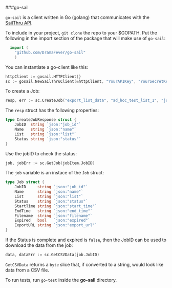 ###go-sail

`go-sail` is a client written in Go (golang) that communicates with the [SailThru API](https://api.sailthru.com).

To include in your project, `git clone` the repo to your $GOPATH.  Put the following in the import section of the package that will make use of `go-sail`:

```go
  import (
    "github.com/DramaFever/go-sail"
    )
```

You can instantiate a go-client like this:

```go
httpClient := gosail.HTTPClient{}
sc := gosail.NewSailThruClient(&httpClient, "YourAPIKey", "YourSecretKey")
```

To create a Job:

```go
resp, err := sc.CreateJob("export_list_data", "ad_hoc_test_list_1", "json")
```

The `resp` struct has the following properties:

```go
type CreateJobResponse struct {
	JobID  string `json:"job_id"`
	Name   string `json:"name"`
	List   string `json:"list"`
	Status string `json:"status"`
}
```

Use the jobID to check the status:
```go
job, jobErr := sc.GetJob(jobItem.JobID)
```

The `job` variable is an instace of the `Job` struct:

```go
type Job struct {
	JobID     string `json:"job_id"`
	Name      string `json:"name"`
	List      string `json:"list"`
	Status    string `json:"status"`
	StartTime string `json:"start_time"`
	EndTime   string `json:"end_time"`
	Filename  string `json:"filename"`
	Expired   bool   `json:"expired"`
	ExportURL string `json:"export_url"`
}
```

If the Status is complete and expired is `false`, then the  JobID can be used to download the data from the job:

```go
data, dataErr := sc.GetCSVData(job.JobID)
```

`GetCSVData` returns a `byte` slice that, if converted to a string, would look like data from a CSV file.

To run tests, run `go-test` inside the **go-sail** directory.
